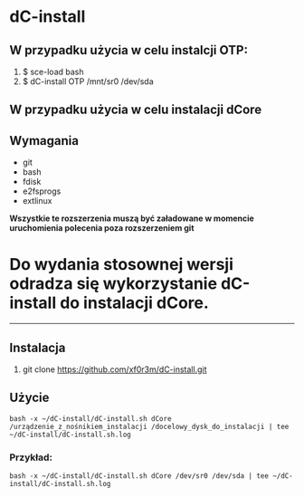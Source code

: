 # dC-install

## W przypadku użycia w celu instalcji OTP:
1. $ sce-load bash
2. $ dC-install OTP /mnt/sr0 /dev/sda

## W przypadku użycia w celu instalacji dCore

## Wymagania
* git
* bash
* fdisk
* e2fsprogs
* extlinux

**Wszystkie te rozszerzenia muszą być załadowane w momencie uruchomienia
polecenia poza rozszerzeniem git**

# Do wydania stosownej wersji odradza się wykorzystanie dC-install do instalacji dCore.

---

## Instalacja
1. git clone https://github.com/xf0r3m/dC-install.git

## Użycie
`bash -x ~/dC-install/dC-install.sh dCore /urządzenie_z_nośnikiem_instalacji /docelowy_dysk_do_instalacji | tee ~/dC-install/dC-install.sh.log`

### Przykład:
`bash -x ~/dC-install/dC-install.sh dCore /dev/sr0 /dev/sda | tee ~/dC-install/dC-install.sh.log`
